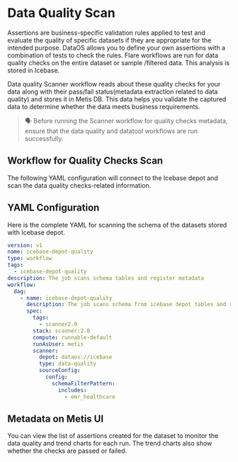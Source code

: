 # Data Quality Scan

Assertions are business-specific validation rules applied to test and evaluate the quality of specific datasets if they are appropriate for the intended purpose. DataOS allows you to define your own assertions with a combination of tests to check the rules. Flare workflows are run for data quality checks on the entire dataset or sample /filtered data. This analysis is stored in Icebase.

Data quality Scanner workflow reads about these quality checks for your data along with their pass/fail status(metadata extraction related to data quality) and stores it in Metis DB. This data helps you validate the captured data to determine whether the data meets business requirements.

> 🗣️ Before running the Scanner workflow for quality checks metadata, ensure that the data quality and datatool workflows are run successfully.

## Workflow for Quality Checks Scan

The following YAML configuration will connect to the Icebase depot and scan the data quality checks-related information.

## YAML Configuration

Here is the complete YAML for scanning the schema of the datasets stored with Icebase depot. 

```yaml
version: v1
name: icebase-depot-quality
type: workflow
tags:
  - icebase-depot-quality
description: The job scans schema tables and register metadata
workflow:
  dag:
    - name: icebase-depot-quality
      description: The job scans schema from icebase depot tables and register metadata to metis2
      spec:
        tags:
          - scanner2.0
        stack: scanner:2.0
        compute: runnable-default
        runAsUser: metis
        scanner:
          depot: dataos://icebase
          type: data-quality
          sourceConfig:
            config:
              schemaFilterPattern:
                includes:
                  - emr_healthcare
```

## Metadata on Metis UI

You can view the list of assertions created for the dataset to monitor the data quality and trend charts for each run. The trend charts also show whether the checks are passed or failed.